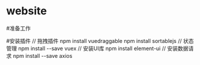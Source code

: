 # website

#准备工作

#安装插件
    // 拖拽插件
    npm install vuedraggable
    npm install sortablejs
    // 状态管理
    npm install --save vuex
    // 安装UI库
    npm install element-ui
    // 安装数据请求
    npm install --save axios
